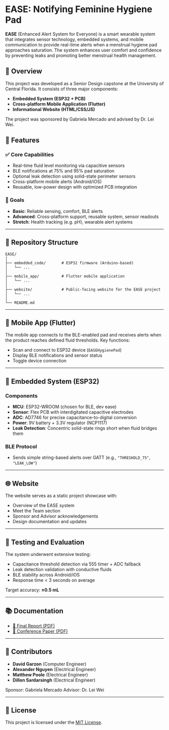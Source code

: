 # EASE: Notifying Feminine Hygiene Pad

**EASE** (Enhanced Alert System for Everyone) is a smart wearable system that integrates sensor technology, embedded systems, and mobile communication to provide real-time alerts when a menstrual hygiene pad approaches saturation. The system enhances user comfort and confidence by preventing leaks and promoting better menstrual health management.

## 🧠 Overview

This project was developed as a Senior Design capstone at the University of Central Florida. It consists of three major components:

* **Embedded System (ESP32 + PCB)**
* **Cross-platform Mobile Application (Flutter)**
* **Informational Website (HTML/CSS/JS)**

The project was sponsored by Gabriela Mercado and advised by Dr. Lei Wei.

## 🔧 Features

### ✅ Core Capabilities

* Real-time fluid level monitoring via capacitive sensors
* BLE notifications at 75% and 95% pad saturation
* Optional leak detection using solid-state perimeter sensors
* Cross-platform mobile alerts (Android/iOS)
* Reusable, low-power design with optimized PCB integration

### 🎯 Goals

* **Basic**: Reliable sensing, comfort, BLE alerts
* **Advanced**: Cross-platform support, reusable system, sensor readouts
* **Stretch**: Health tracking (e.g. pH), wearable alert systems

---

## 📁 Repository Structure

```
EASE/
│
├── embedded_code/       # ESP32 firmware (Arduino-based)
│   └── ...
│
├── mobile_app/          # Flutter mobile application
│   └── ...
│
├── website/             # Public-facing website for the EASE project
│   └── ...
│
└── README.md
```

---

## 📱 Mobile App (Flutter)

The mobile app connects to the BLE-enabled pad and receives alerts when the product reaches defined fluid thresholds. Key functions:

* Scan and connect to ESP32 device (`EASEHygienePad`)
* Display BLE notifications and sensor status
* Toggle device connection

---

## 🔌 Embedded System (ESP32)

### Components

* **MCU**: ESP32-WROOM (chosen for BLE, dev ease)
* **Sensor**: Flex PCB with interdigitated capacitive electrodes
* **ADC**: AD7746 for precise capacitance-to-digital conversion
* **Power**: 9V battery + 3.3V regulator (NCP1117)
* **Leak Detection**: Concentric solid-state rings short when fluid bridges them

### BLE Protocol

* Sends simple string-based alerts over GATT (e.g., `"THRESHOLD_75"`, `"LEAK_LOW"`)

---

## 🌐 Website

The website serves as a static project showcase with:

* Overview of the EASE system
* Meet the Team section
* Sponsor and Advisor acknowledgements
* Design documentation and updates

---

## 🧪 Testing and Evaluation

The system underwent extensive testing:

* Capacitance threshold detection via 555 timer + ADC fallback
* Leak detection validation with conductive fluids
* BLE stability across Android/iOS
* Response time < 3 seconds on average

Target accuracy: **±0.5 mL**

---

## 📚 Documentation

* [📘 Final Report (PDF)](./SD2_Final_Report.pdf)
* [📘 Conference Paper (PDF)](./8_Page_Conference_Paper.pdf)

---

## 🤝 Contributors

* **David Garzon** (Computer Engineer)
* **Alexander Nguyen** (Electrical Engineer)
* **Matthew Poole** (Electrical Engineer)
* **Dillon Sardarsingh** (Electrical Engineer)

Sponsor: Gabriela Mercado
Advisor: Dr. Lei Wei

---

## 📜 License

This project is licensed under the [MIT License](LICENSE).
